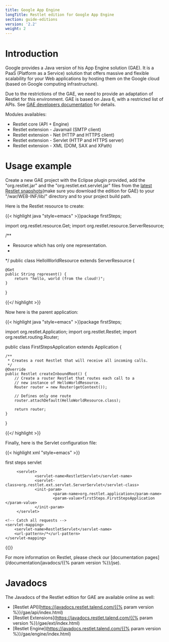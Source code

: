 ```yaml
---
title: Google App Engine
longTitle: Restlet edition for Google App Engine
section: guide-editions
version: '2.2'
weight: 2
---
```

# Introduction

Google provides a Java version of his App Engine solution (GAE). It is a
PaaS (Platform as a Service) solution that offers massive and flexible
scalability for your Web applications by hosting them on the Google
cloud (based on Google computing infrastructure).

Due to the restrictions of the GAE, we need to provide an adaptation of
Restlet for this environment. GAE is based on Java 6, with a restricted
list of APIs. See [GAE developers
documentation](https://developers.google.com/appengine/)
for details.

Modules availables:

-   Restlet core (API + Engine)
-   Restlet extension - Javamail (SMTP client)
-   Restlet extension - Net (HTTP and HTTPS client)
-   Restlet extension - Servlet (HTTP and HTTPS server)
-   Restlet extension - XML (DOM, SAX and XPath)

# Usage example

Create a new GAE project with the Eclipse plugin provided, add the
"org.restlet.jar" and the "org.restlet.ext.servlet.jar" files from the
[latest Restlet snapshots](/downloads/current?distribution=zip&release=unstable&edition=gae)(make
sure you download the edition for GAE) to your "/war/WEB-INF/lib/"
directory and to your project build path.

Here is the Restlet resource to create:


{{< highlight java "style=emacs" >}}package firstSteps;

import org.restlet.resource.Get;
import org.restlet.resource.ServerResource;

/**
 * Resource which has only one representation.
 *
 */
public class HelloWorldResource extends ServerResource {

    @Get
    public String represent() {
        return "hello, world (from the cloud!)";
    }

}

{{</ highlight >}}

Now here is the parent application:


{{< highlight java "style=emacs" >}}package firstSteps;

import org.restlet.Application;
import org.restlet.Restlet;
import org.restlet.routing.Router;

public class FirstStepsApplication extends Application {

    /**
     * Creates a root Restlet that will receive all incoming calls.
     */
    @Override
    public Restlet createInboundRoot() {
        // Create a router Restlet that routes each call to a
        // new instance of HelloWorldResource.
        Router router = new Router(getContext());

        // Defines only one route
        router.attachDefault(HelloWorldResource.class);

        return router;
    }
}

{{</ highlight >}}

Finally, here is the Servlet configuration file:


{{< highlight xml "style=emacs" >}}<?xml version="1.0" encoding="utf-8"?>
<!DOCTYPE web-app PUBLIC
 "-//Sun Microsystems, Inc.//DTD Web Application 2.3//EN"
 "http://java.sun.com/dtd/web-app_2_3.dtd">

<web-app xmlns="http://java.sun.com/xml/ns/javaee" version="2.5">
         <display-name>first steps servlet</display-name>

         <servlet>
                 <servlet-name>RestletServlet</servlet-name>
                 <servlet-class>org.restlet.ext.servlet.ServerServlet</servlet-class>
                 <init-param>
                         <param-name>org.restlet.application</param-name>
                         <param-value>firstSteps.FirstStepsApplication  </param-value>
                 </init-param>
         </servlet>

    <!-- Catch all requests -->
    <servlet-mapping>
        <servlet-name>RestletServlet</servlet-name>
        <url-pattern>/*</url-pattern>
    </servlet-mapping>
</web-app>
{{</ highlight >}}

For more information on Restlet, please check our [documentation
pages](/documentation/javadocs/{{% param version %}}/jse).

# Javadocs

The Javadocs of the Restlet edition for GAE are available online as
well:

-   [Restlet
    API](https://javadocs.restlet.talend.com/{{% param version %}}/gae/api/index.html)
-   [Restlet
    Extensions](https://javadocs.restlet.talend.com/{{% param version %}}/gae/ext/index.html)
-   [Restlet
    Engine](https://javadocs.restlet.talend.com/{{% param version %}}/gae/engine/index.html)
